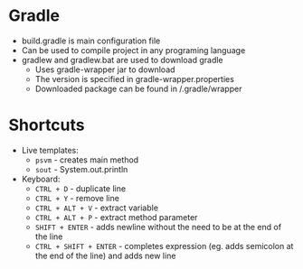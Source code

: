 # Gradle
  * build.gradle is main configuration file
  * Can be used to compile project in any programing language
  * gradlew and gradlew.bat are used to download gradle
    * Uses gradle-wrapper jar to download
    * The version is specified in gradle-wrapper.properties
    * Downloaded package can be found in <user home directory>/.gradle/wrapper
# Shortcuts
  - Live templates:
    - `psvm` - creates main method
    - `sout` - System.out.println
  - Keyboard:
    - `CTRL + D` - duplicate line
    - `CTRL + Y` - remove line
    - `CTRL + ALT + V` - extract variable
    - `CTRL + ALT + P` - extract method parameter
    - `SHIFT + ENTER` - adds newline without the need to be at the end of the line
    - `CTRL + SHIFT + ENTER` - completes expression (eg. adds semicolon at the end of the line) and adds new line